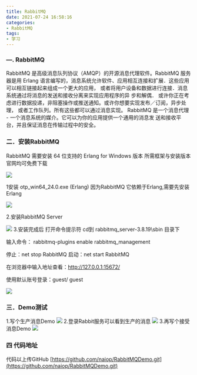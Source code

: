 ```yaml
---
title: RabbitMQ
date: 2021-07-24 16:58:16
categories:
- RabbitMQ
tags:
- 学习
---
```


### —. RabbitMQ

RabbitMQ 是高级消息队列协议（AMQP）的开源消息代理软件。RabbitMQ 服务器是用 Erlang 语言编写的，消息系统允许软件、应用相互连接和扩展．这些应用可以相互链接起来组成一个更大的应用， 或者将用户设备和数据进行连接．消息系统通过将消息的发送和接收分离来实现应用程序的异 步和解偶． 或许你正在考虑进行数据投递，非阻塞操作或推送通知。或许你想要实现发布／订阅，异步处理， 或者工作队列。所有这些都可以通过消息实现。 RabbitMQ 是一个消息代理 - 一个消息系统的媒介。它可以为你的应用提供一个通用的消息发 送和接收平台，并且保证消息在传输过程中的安全。

### 二．安装RabbitMQ

RabbitMQ 需要安装 64 位支持的 Erlang for Windows 版本
所需框架与安装版本官网均可免费下载

<img  src="https://naiop.github.io/blog/images/RabbitMQ_img1.png"  />

1安装 otp_win64_24.0.exe (Erlang) 因为RabbitMQ 它依赖于Erlang,需要先安装Erlang

<img  src="https://naiop.github.io/blog/images/RabbitMQ_img2.png"   />

2.安装RabbitMQ Server

<img  src="https://naiop.github.io/blog/images/RabbitMQ_img3.png"  />
3.安装完成后 打开命令提示符 cd到  rabbitmq_server-3.8.19\sbin  目录下

输入命令：
rabbitmq-plugins enable rabbitmq_management

停止：net stop RabbitMQ
启动：net start RabbitMQ

在浏览器中输入地址查看：http://127.0.0.1:15672/

使用默认账号登录：guest/ guest

<img  src="https://naiop.github.io/blog/images/RabbitMQ_img4.png"   />

### 三．Demo测试

1.写个生产消息Demo
<img  src="https://naiop.github.io/blog/images/RabbitMQ_img5.png"   />
2.登录Rabbit服务可以看到生产的消息
<img  src="https://naiop.github.io/blog/images/RabbitMQ_img6.png"   />
3.再写个接受消息Demo
<img  src="https://naiop.github.io/blog/images/RabbitMQ_img7.png"   />

### 四 代码地址
 代码以上传GitHub 
[https://github.com/naiop/RabbitMQDemo.git](https://github.com/naiop/RabbitMQDemo.git)